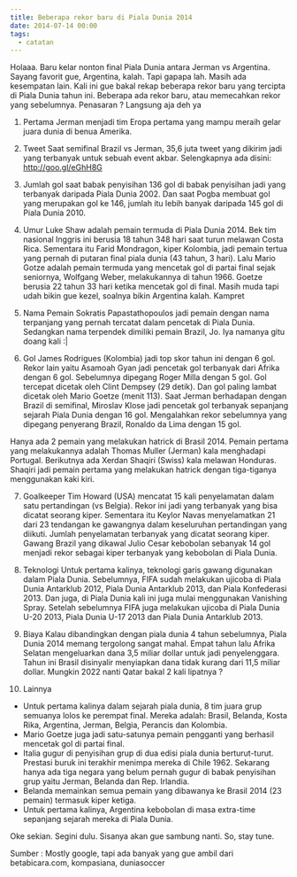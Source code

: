 ```yaml
---
title: Beberapa rekor baru di Piala Dunia 2014
date: 2014-07-14 00:00
tags:
  - catatan
---
```


Holaaa. Baru kelar nonton final Piala Dunia antara Jerman vs Argentina. Sayang favorit gue, Argentina, kalah. Tapi gapapa lah. Masih ada kesempatan lain. Kali ini gue bakal rekap beberapa rekor baru yang tercipta di Piala Dunia tahun ini. Beberapa ada rekor baru, atau memecahkan rekor yang sebelumnya. Penasaran ? Langsung aja deh ya

1. Pertama
Jerman menjadi tim Eropa pertama yang mampu meraih gelar juara dunia di benua Amerika.

2. Tweet
Saat semifinal Brazil vs Jerman, 35,6 juta tweet yang dikirim jadi yang terbanyak untuk sebuah event akbar.
Selengkapnya ada disini: http://goo.gl/eGhH8G

3. Jumlah gol saat babak penyisihan
136 gol di babak penyisihan jadi yang terbanyak daripada Piala Dunia 2002. Dan saat Pogba membuat gol yang merupakan gol ke 146, jumlah itu lebih banyak daripada 145 gol di Piala Dunia 2010.

4. Umur
Luke Shaw adalah pemain termuda di Piala Dunia 2014. Bek tim nasional Inggris ini berusia 18 tahun 348 hari saat turun melawan Costa Rica.
Sementara itu Farid Mondragon, kiper Kolombia, jadi pemain tertua yang pernah di putaran final piala dunia (43 tahun, 3 hari).
Lalu Mario Gotze adalah pemain termuda yang mencetak gol di partai final sejak seniornya, Wolfgang Weber, melakukannya di tahun 1966. Goetze berusia 22 tahun 33 hari ketika mencetak gol di final. Masih muda tapi udah bikin gue kezel, soalnya bikin Argentina kalah. Kampret

5. Nama Pemain
Sokratis Papastathopoulos jadi pemain dengan nama terpanjang yang pernah tercatat dalam pencetak di Piala Dunia.
Sedangkan nama terpendek dimiliki pemain Brazil, Jo. Iya namanya gitu doang kali :|

6. Gol
James Rodrigues (Kolombia) jadi top skor tahun ini dengan 6 gol.
Rekor lain yaitu Asamoah Gyan jadi pencetak gol terbanyak dari Afrika dengan 6 gol. Sebelumnya dipegang Roger Milla dengan 5 gol.
Gol tercepat dicetak oleh Clint Dempsey (29 detik). Dan gol paling lambat dicetak oleh Mario Goetze (menit 113).
Saat Jerman berhadapan dengan Brazil di semifinal, Miroslav Klose jadi pencetak gol terbanyak sepanjang sejarah Piala Dunia dengan 16 gol. Mengalahkan rekor sebelumnya yang dipegang penyerang Brazil, Ronaldo da Lima dengan 15 gol.

Hanya ada 2 pemain yang melakukan hatrick di Brasil 2014. Pemain pertama yang melakukannya adalah Thomas Muller (Jerman) kala menghadapi Portugal. Berikutnya ada Xerdan Shaqiri (Swiss) kala melawan Honduras.
Shaqiri jadi pemain pertama yang melakukan hatrick dengan tiga-tiganya menggunakan kaki kiri.

7. Goalkeeper
Tim Howard (USA) mencatat 15 kali penyelamatan dalam satu pertandingan (vs Belgia). Rekor ini jadi yang terbanyak yang bisa dicatat seorang kiper.
Sementara itu Keylor Navas menyelamatkan 21 dari 23 tendangan ke gawangnya dalam keseluruhan pertandingan yang diikuti. Jumlah penyelamatan terbanyak yang dicatat seorang kiper.
Gawang Brazil yang dikawal Julio Cesar kebobolan sebanyak 14 gol menjadi rekor sebagai kiper terbanyak yang kebobolan di Piala Dunia.

8. Teknologi
Untuk pertama kalinya, teknologi garis gawang digunakan dalam Piala Dunia. Sebelumnya, FIFA sudah melakukan ujicoba di Piala Dunia Antarklub 2012, Piala Dunia Antarklub 2013, dan Piala Konfederasi 2013.
Dan juga, di Piala Dunia kali ini juga mulai menggunakan Vanishing Spray. Setelah sebelumnya FIFA juga melakukan ujicoba di Piala Dunia U-20 2013, Piala Dunia U-17 2013 dan Piala Dunia Antarklub 2013.

9. Biaya
Kalau dibandingkan dengan piala dunia 4 tahun sebelumnya, Piala Dunia 2014 memang tergolong sangat mahal. Empat tahun lalu Afrika Selatan mengeluarkan dana 3,5 miliar dollar untuk jadi penyelenggara. Tahun ini Brasil disinyalir menyiapkan dana tidak kurang dari 11,5 miliar dollar. Mungkin 2022 nanti Qatar bakal 2 kali lipatnya ?

10. Lainnya
- Untuk pertama kalinya dalam sejarah piala dunia, 8 tim juara grup semuanya lolos ke perempat final. Mereka adalah: Brasil, Belanda, Kosta Rika, Argentina, Jerman, Belgia, Perancis dan Kolombia.
- Mario Goetze juga jadi satu-satunya pemain pengganti yang berhasil mencetak gol di partai final.
- Italia gugur di penyisihan grup di dua edisi piala dunia berturut-turut. Prestasi buruk ini terakhir menimpa mereka di Chile 1962. Sekarang hanya ada tiga negara yang belum pernah gugur di babak penyisihan grup yaitu Jerman, Belanda dan Rep. Irlandia.
- Belanda memainkan semua pemain yang dibawanya ke Brasil 2014 (23 pemain) termasuk kiper ketiga.
- Untuk pertama kalinya, Argentina kebobolan di masa extra-time sepanjang sejarah mereka di Piala Dunia.

Oke sekian. Segini dulu. Sisanya akan gue sambung nanti. So, stay tune.

Sumber : Mostly google, tapi ada banyak yang gue ambil dari betabicara.com, kompasiana, duniasoccer
